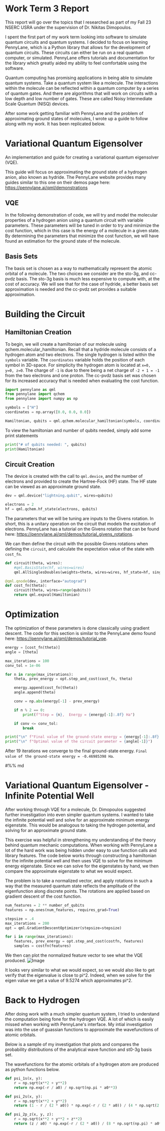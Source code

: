 # Work Term 3 Report
This report will go over the topics that I researched as part of my Fall 23 NSERC USRA under the supervision of Dr. Nikitas Dimopoulos.

I spent the first part of my work term looking into software to simulate quantum circuits and quantum systems. I decided to focus on learning PennyLane, which is a Python library that allows for the development of quantum circuits. These circuits can either be run on a real quantum computer, or simulated. PennyLane offers tutorials and documentation for the library which greatly aided my ability to feel comfortable using the software.

Quantum computing has promising applications in being able to simulate quantum systems. Take a quantum system like a molecule. The interactions within the molecule can be reflected within a quantum computer by a series of quantum gates. And there are algorithms that will work on circuits with a low depth and low number of gates. These are called Noisy Intermediate Scale Quantum (NISQ) devices.

After some work getting familiar with PennyLane and the problem of approximating ground states of molecules, I wrote up a guide to follow along with my work. It has been replicated below.

# Variational Quantum Eigensolver
An implementation and guide for creating a variational quantum eigensolver (VQE).

This guide will focus on approximating the ground state of a hydrogen anion,
also known as hydride. The PennyLane website provides many
guides similar to this one on their demos page here: https://pennylane.ai/qml/demonstrations

## VQE
In the following demonstration of code, we will try and
model the molecular properties of a hydrogen anion
using a quantum circuit with variable parameters.
These parameters will be tuned in order to try and
minimize the cost function, which in this case is the energy
of a molecule in a given state. By determining the parameters
that minimize the cost function, we will have found an
estimation for the ground state of the molecule.

## Basis Sets
The basis set is chosen as a way to mathematically represent
the atomic orbital of a molecule. The two choices we consider
are the sto-3g, and cc-pvdz basis. The sto-3g basis is much
less expensive to compute with, at the cost of accuracy.
We will see that for the case of hydride, a better basis
set approximation is needed and the cc-pvdz set provides
a suitable approximation.

# Building the Circuit
## Hamiltonian Creation
To begin, we will create a hamiltonian of our molecule using
qchem.molecular_hamiltonian. Recall that a hydride molecule
consists of a hydrogen atom and two electrons. The single hydrogen
is listed within the `symbols` variable. The `coordinates` variable holds the position
of each symbol in 3D-space. For simplicity the hydrogen atom is located at `x=0, y=0, z=0`.
The charge of `-1` is due to there being a net charge of `-2 + 1 = -1` from the
two electrons and one proton. The cc-pvdz basis set was chosen for its increased accuracy that is needed
when evaluating the cost function.
~~~python
import pennylane as qml
from pennylane import qchem
from pennylane import numpy as np

symbols = ["H"]
coordinates = np.array([0.0, 0.0, 0.0])

Hamiltonian, qubits = qml.qchem.molecular_hamiltonian(symbols, coordinates, charge=-1, basis="cc-pvdz")
~~~

To view the hamiltonian and number of qubits needed, simply add some print statements

~~~python
print("# of qubits needed: ", qubits)
print(Hamiltonian)
~~~
## Circuit Creation
The device is created with the call to `qml.device`, and
the number of electrons and provided to create the Hartree-Fock (HF)
state. The HF state can be viewed as an approximate ground state.
~~~python
dev = qml.device("lightning.qubit", wires=qubits)

electrons = 2
hf = qml.qchem.hf_state(electrons, qubits)
~~~
The parameters that we will be tuning are inputs to the Givens rotation.
In short, this is a unitary operation on the circuit that models the excitation of electrons.
PennyLane has a tutorial on the Givens rotation that can be found here: https://pennylane.ai/qml/demos/tutorial_givens_rotations.

We can then define the circuit with the possible Givens rotations when defining the `circuit`, and calculate
the expectation value of the state with `cost_fn`.
~~~python
def circuit(theta, wires):
    #qml.BasisState(hf, wires=wires)
    qml.AllSinglesDoubles(weights=theta, wires=wires, hf_state=hf, singles=singles, doubles=doubles)

@qml.qnode(dev, interface="autograd")
def cost_fn(theta):
    circuit(theta, wires=range(qubits))
    return qml.expval(Hamiltonian)
~~~

# Optimization
The optimization of these parameters is done classically using gradient descent.
The code for this section is similar to the PennyLane demo found here: https://pennylane.ai/qml/demos/tutorial_vqe.
~~~python
energy = [cost_fn(theta)]
angle = [theta]

max_iterations = 100
conv_tol = 1e-06

for n in range(max_iterations):
    theta, prev_energy = opt.step_and_cost(cost_fn, theta)

    energy.append(cost_fn(theta))
    angle.append(theta)

    conv = np.abs(energy[-1] - prev_energy)

    if n % 2 == 0:
        print(f"Step = {n},  Energy = {energy[-1]:.8f} Ha")

    if conv <= conv_tol:
        break

print("\n" f"Final value of the ground-state energy = {energy[-1]:.8f} Ha")
print("\n" f"Optimal value of the circuit parameter = {angle[-1]}")
~~~

After 19 iterations we converge to the final ground-state energy. `Final value of the ground-state energy = -0.46985398 Ha`.

#%% md
# Variational Quantum Eigensolver - Infinite Potential Well

After working through VQE for a molecule, Dr. Dimopoulos suggested further investigation into even simpler quantum systems. I wanted to take the infinite potential well and solve for an approximate minimum energy eigenstate. This would be analogous to taking the hydrogen potential, and solving for an approximate ground state.

This exercise was helpful in strengthening my understanding of the theory behind quantum mechanic computations. When working with PennyLane a lot of the hard work was being hidden under easy to use function calls and library features. The code below works through constructing a hamiltonian for the infinite potential well and then uses VQE to solve for the minimum energy eigenstate. Since we can solve for the eigenstates by hand, we then compare the approximate eigenstate to what we would expect.

The problem is to take a normalized vector, and apply rotations in such a way that the measured quantum state reflects the amplitude of the eigenfunction along discrete points. The rotations are applied based on gradient descent of the cost function.
~~~python
num_features = 2 ** number_of_qubits
features = np.ones(num_features, requires_grad=True)

stepsize = .4
max_iterations = 200
opt = qml.GradientDescentOptimizer(stepsize=stepsize)

for i in range(max_iterations):
    features, prev_energy = opt.step_and_cost(costfn, features)
    samples = costfn(features)
~~~
We then can plot the normalized feature vector to see what the VQE produced.
![Image](img/img.png)

It looks very similar to what we would expect, so we would also like to get verify that the eigenvalue is close to pi^2. Indeed, when we solve for the eigen value we get a value of 9.5274 which approximates pi^2.

# Back to Hydrogen
After doing work with a much simpler quantum system, I tried to understand the computation being fone for the hydrogen VQE. A lot of which is easily missed when working with PennyLane's interface. My intial investigation was into the use of guassian functions to approximate the wavefunctions of atomic orbitals.

Below is a sample of my investigation that plots and compares the probability distributions of the analytical wave function and st0-3g basis set.

The wavefunctions for the atomic orbitals of a hydrogen atom are produced as python functions below.
~~~python
def psi_1s(x, y):
    r = np.sqrt(x**2 + y**2)
    return np.exp(-r / a0) / np.sqrt(np.pi * a0**3)

def psi_2s(x, y):
    r = np.sqrt(x**2 + y**2)
    return (1 - r / (2 * a0)) * np.exp(-r / (2 * a0)) / (4 * np.sqrt(2 * np.pi) * a0**3)

def psi_2p_z(x, y, z):
    r = np.sqrt(x**2 + y**2 + z**2)
    return (z / a0) * np.exp(-r / (2 * a0)) / (8 * np.sqrt(np.pi) * a0**5)
~~~